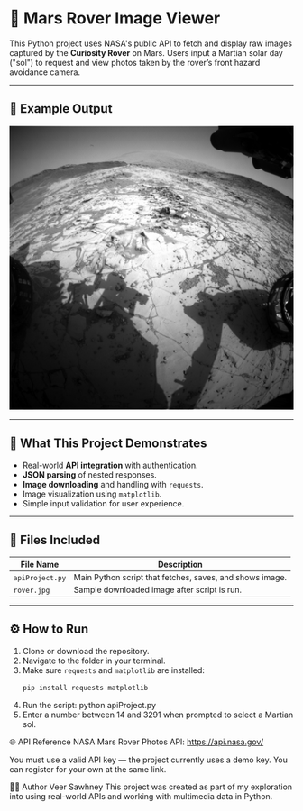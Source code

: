 # 🚀 Mars Rover Image Viewer

This Python project uses NASA's public API to fetch and display raw images captured by the **Curiosity Rover** on Mars. Users input a Martian solar day ("sol") to request and view photos taken by the rover’s front hazard avoidance camera.

---

## 📸 Example Output

![Example Mars Rover Image](rover.jpg)

---

## 🧠 What This Project Demonstrates

- Real-world **API integration** with authentication.
- **JSON parsing** of nested responses.
- **Image downloading** and handling with `requests`.
- Image visualization using `matplotlib`.
- Simple input validation for user experience.

---

## 📁 Files Included

| File Name        | Description                                              |
|------------------|----------------------------------------------------------|
| `apiProject.py`  | Main Python script that fetches, saves, and shows image. |
| `rover.jpg`      | Sample downloaded image after script is run.             |

---

## ⚙️ How to Run

1. Clone or download the repository.
2. Navigate to the folder in your terminal.
3. Make sure `requests` and `matplotlib` are installed:
   ```bash
   pip install requests matplotlib
4. Run the script:
   python apiProject.py
5. Enter a number between 14 and 3291 when prompted to select a Martian sol.

🌐 API Reference
NASA Mars Rover Photos API: https://api.nasa.gov/

You must use a valid API key — the project currently uses a demo key. You can register for your own at the same link.

🧑‍💻 Author
Veer Sawhney
This project was created as part of my exploration into using real-world APIs and working with multimedia data in Python.
